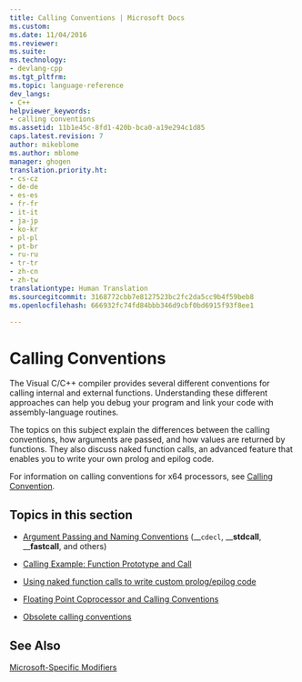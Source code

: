 ```yaml
---
title: Calling Conventions | Microsoft Docs
ms.custom: 
ms.date: 11/04/2016
ms.reviewer: 
ms.suite: 
ms.technology:
- devlang-cpp
ms.tgt_pltfrm: 
ms.topic: language-reference
dev_langs:
- C++
helpviewer_keywords:
- calling conventions
ms.assetid: 11b1e45c-8fd1-420b-bca0-a19e294c1d85
caps.latest.revision: 7
author: mikeblome
ms.author: mblome
manager: ghogen
translation.priority.ht:
- cs-cz
- de-de
- es-es
- fr-fr
- it-it
- ja-jp
- ko-kr
- pl-pl
- pt-br
- ru-ru
- tr-tr
- zh-cn
- zh-tw
translationtype: Human Translation
ms.sourcegitcommit: 3168772cbb7e8127523bc2fc2da5cc9b4f59beb8
ms.openlocfilehash: 666932fc74fd84bbb346d9cbf0bd6915f93f8ee1

---
```

# Calling Conventions
The Visual C/C++ compiler provides several different conventions for calling internal and external functions. Understanding these different approaches can help you debug your program and link your code with assembly-language routines.  
  
 The topics on this subject explain the differences between the calling conventions, how arguments are passed, and how values are returned by functions. They also discuss naked function calls, an advanced feature that enables you to write your own prolog and epilog code.  
  
 For information on calling conventions for x64 processors, see [Calling Convention](../build/calling-convention.md).  
  
## Topics in this section  
  
-   [Argument Passing and Naming Conventions](../cpp/argument-passing-and-naming-conventions.md) (__`cdecl`, \_\_**stdcall**, \_\_**fastcall**, and others)  
  
-   [Calling Example: Function Prototype and Call](../cpp/calling-example-function-prototype-and-call.md)  
  
-   [Using naked function calls to write custom prolog/epilog code](../cpp/naked-function-calls.md)  
  
-   [Floating Point Coprocessor and Calling Conventions](../cpp/floating-point-coprocessor-and-calling-conventions.md)  
  
-   [Obsolete calling conventions](../cpp/obsolete-calling-conventions.md)  
  
## See Also  
 [Microsoft-Specific Modifiers](../cpp/microsoft-specific-modifiers.md)


<!--HONumber=Jan17_HO1-->


